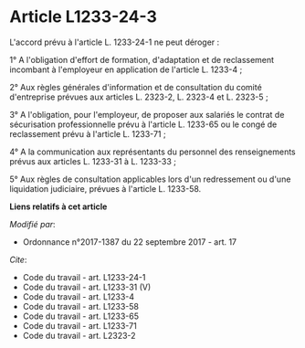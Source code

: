 # Article L1233-24-3

L'accord prévu à l'article L. 1233-24-1 ne peut déroger :

1° A l'obligation d'effort de formation, d'adaptation et de reclassement incombant à l'employeur en application de l'article
L. 1233-4 ;

2° Aux règles générales d'information et de consultation du comité d'entreprise prévues aux articles L. 2323-2, L. 2323-4 et
L. 2323-5 ;

3° A l'obligation, pour l'employeur, de proposer aux salariés le contrat de sécurisation professionnelle prévu à l'article L.
1233-65 ou le congé de reclassement prévu à l'article L. 1233-71 ;

4° A la communication aux représentants du personnel des renseignements prévus aux articles L. 1233-31 à L. 1233-33 ;

5° Aux règles de consultation applicables lors d'un redressement ou d'une liquidation judiciaire, prévues à l'article L.
1233-58.

**Liens relatifs à cet article**

_Modifié par_:

  - Ordonnance n°2017-1387 du 22 septembre 2017 - art. 17

_Cite_:

  - Code du travail - art. L1233-24-1
  - Code du travail - art. L1233-31 (V)
  - Code du travail - art. L1233-4
  - Code du travail - art. L1233-58
  - Code du travail - art. L1233-65
  - Code du travail - art. L1233-71
  - Code du travail - art. L2323-2
